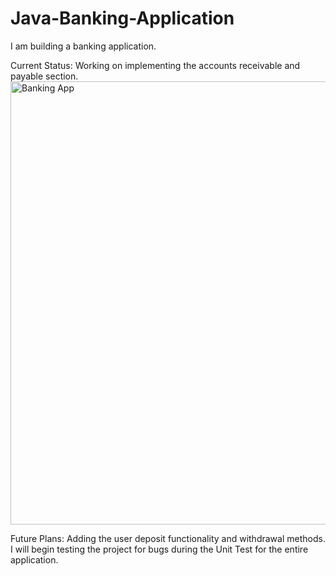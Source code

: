 # Java-Banking-Application

I am building a banking application.


Current Status: Working on implementing the accounts receivable and payable section.
<img width="709" alt="Banking App" src="https://user-images.githubusercontent.com/84526474/144915861-b317b3ca-e19a-4bd4-9169-58fae831908a.png">




Future Plans:  Adding the user deposit functionality and withdrawal methods.  I will begin testing the project for bugs during the Unit Test for the entire application. 
